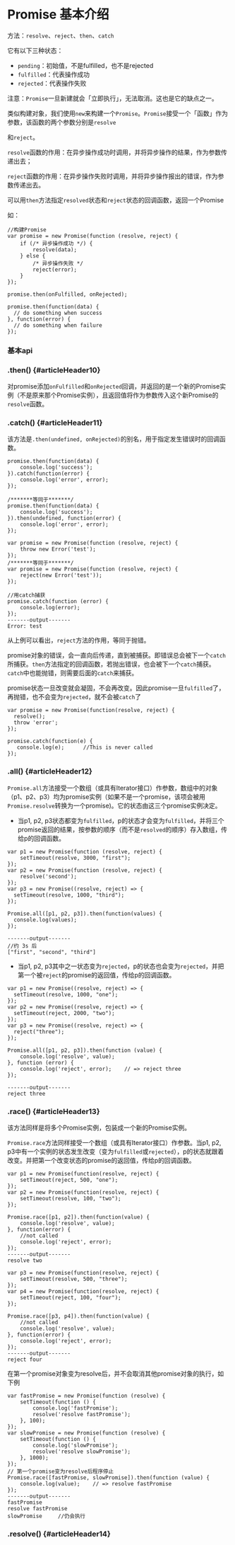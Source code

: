 # Promise 基本介绍

方法：`resolve`、`reject`、`then`、`catch`

它有以下三种状态：

* `pending`：初始值，不是fulfilled，也不是rejected
* `fulfilled`：代表操作成功
* `rejected`：代表操作失败

注意：`Promise`一旦新建就会「立即执行」，无法取消。这也是它的缺点之一。

类似构建对象，我们使用`new`来构建一个`Promise`。`Promise`接受一个「函数」作为参数，该函数的两个参数分别是`resolve`

和`reject`。

`resolve`函数的作用：在异步操作成功时调用，并将异步操作的结果，作为参数传递出去；

`reject`函数的作用：在异步操作失败时调用，并将异步操作报出的错误，作为参数传递出去。

可以用`then`方法指定`resolved`状态和`reject`状态的回调函数，返回一个Promise

如：

```
//构建Promise
var promise = new Promise(function (resolve, reject) {
    if (/* 异步操作成功 */) {
        resolve(data);
    } else {
        /* 异步操作失败 */
        reject(error);
    }
});
```

```
promise.then(onFulfilled, onRejected);

promise.then(function(data) {
  // do something when success
}, function(error) {
  // do something when failure
});
```

### 基本api

### .then\(\) {#articleHeader10}

对promise添加`onFulfilled`和`onRejected`回调，并返回的是一个新的Promise实例（不是原来那个Promise实例），且返回值将作为参数传入这个新Promise的`resolve`函数。

### .catch\(\) {#articleHeader11}

该方法是`.then(undefined, onRejected)`的别名，用于指定发生错误时的回调函数。

```
promise.then(function(data) {
    console.log('success');
}).catch(function(error) {
    console.log('error', error);
});

/*******等同于*******/
promise.then(function(data) {
    console.log('success');
}).then(undefined, function(error) {
    console.log('error', error);
});
```

```
var promise = new Promise(function (resolve, reject) {
    throw new Error('test');
});
/*******等同于*******/
var promise = new Promise(function (resolve, reject) {
    reject(new Error('test'));
});

//用catch捕获
promise.catch(function (error) {
    console.log(error);
});
-------output-------
Error: test
```

从上例可以看出，`reject`方法的作用，等同于抛错。

promise对象的错误，会一直向后传递，直到被捕获。即错误总会被下一个`catch`所捕获。`then`方法指定的回调函数，若抛出错误，也会被下一个`catch`捕获。`catch`中也能抛错，则需要后面的`catch`来捕获。

promise状态一旦改变就会凝固，不会再改变。因此promise一旦`fulfilled`了，再抛错，也不会变为`rejected`，就不会被`catch`了

```
var promise = new Promise(function(resolve, reject) {
  resolve();
  throw 'error';
});

promise.catch(function(e) {
   console.log(e);      //This is never called
});
```

### .all\(\) {#articleHeader12}

`Promise.all`方法接受一个数组（或具有Iterator接口）作参数，数组中的对象（p1、p2、p3）均为promise实例（如果不是一个promise，该项会被用`Promise.resolve`转换为一个promise\)。它的状态由这三个promise实例决定。

* 当p1, p2, p3状态都变为`fulfilled`，p的状态才会变为`fulfilled`，并将三个promise返回的结果，按参数的顺序（而不是`resolved`的顺序）存入数组，传给p的回调函数。

```
var p1 = new Promise(function (resolve, reject) {
    setTimeout(resolve, 3000, "first");
});
var p2 = new Promise(function (resolve, reject) {
    resolve('second');
});
var p3 = new Promise((resolve, reject) => {
  setTimeout(resolve, 1000, "third");
}); 

Promise.all([p1, p2, p3]).then(function(values) { 
  console.log(values); 
});

-------output-------
//约 3s 后
["first", "second", "third"]
```

* 当p1, p2, p3其中之一状态变为`rejected`，p的状态也会变为`rejected`，并把第一个被`reject`的promise的返回值，传给p的回调函数。

```
var p1 = new Promise((resolve, reject) => { 
  setTimeout(resolve, 1000, "one"); 
}); 
var p2 = new Promise((resolve, reject) => { 
  setTimeout(reject, 2000, "two"); 
});
var p3 = new Promise((resolve, reject) => {
  reject("three");
});

Promise.all([p1, p2, p3]).then(function (value) {
    console.log('resolve', value);
}, function (error) {
    console.log('reject', error);    // => reject three
});

-------output-------
reject three
```

### .race\(\) {#articleHeader13}

该方法同样是将多个Promise实例，包装成一个新的Promise实例。

`Promise.race`方法同样接受一个数组（或具有Iterator接口）作参数。当p1, p2, p3中有一个实例的状态发生改变（变为`fulfilled`或`rejected`），p的状态就跟着改变。并把第一个改变状态的promise的返回值，传给p的回调函数。

```
var p1 = new Promise(function(resolve, reject) { 
    setTimeout(reject, 500, "one"); 
});
var p2 = new Promise(function(resolve, reject) { 
    setTimeout(resolve, 100, "two"); 
});

Promise.race([p1, p2]).then(function(value) {
    console.log('resolve', value); 
}, function(error) {
    //not called
    console.log('reject', error); 
});
-------output-------
resolve two

var p3 = new Promise(function(resolve, reject) { 
    setTimeout(resolve, 500, "three");
});
var p4 = new Promise(function(resolve, reject) { 
    setTimeout(reject, 100, "four"); 
});

Promise.race([p3, p4]).then(function(value) {
    //not called
    console.log('resolve', value);              
}, function(error) {
    console.log('reject', error); 
});
-------output-------
reject four
```

在第一个promise对象变为resolve后，并不会取消其他promise对象的执行，如下例

```
var fastPromise = new Promise(function (resolve) {
    setTimeout(function () {
        console.log('fastPromise');
        resolve('resolve fastPromise');
    }, 100);
});
var slowPromise = new Promise(function (resolve) {
    setTimeout(function () {
        console.log('slowPromise');
        resolve('resolve slowPromise');
    }, 1000);
});
// 第一个promise变为resolve后程序停止
Promise.race([fastPromise, slowPromise]).then(function (value) {
    console.log(value);    // => resolve fastPromise
});
-------output-------
fastPromise
resolve fastPromise
slowPromise     //仍会执行
```

### .resolve\(\) {#articleHeader14}



